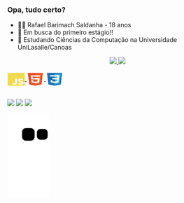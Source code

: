 ### Opa, tudo certo?

- 🙋‍♂️ Rafael Barimach Saldanha - 18 anos
- 🔭 Em busca do primeiro estágio!!
- 🌱 Estudando Ciências da Computação na Universidade UniLasalle/Canoas

<div align="center">
  <a href="https://github.com/rafaelsalda">
  <img height="180em" src="https://github-readme-stats.vercel.app/api?username=rafaelsalda&show_icons=true&theme=dark&include_all_commits=true&count_private=true"/>
  <img height="180em" src="https://github-readme-stats.vercel.app/api/top-langs/?username=rafaelsalda&layout=compact&langs_count=7&theme=dark"/>
    
</div>
  
  <div style="display: inline_block"><br>
  <img align="center" alt="Rafa-Js" height="30" width="40" src="https://raw.githubusercontent.com/devicons/devicon/master/icons/javascript/javascript-plain.svg">
  <img align="center" alt="Rafa-HTML" height="30" width="40" src="https://raw.githubusercontent.com/devicons/devicon/master/icons/html5/html5-original.svg">
  <img align="center" alt="Rafa-CSS" height="30" width="40" src="https://raw.githubusercontent.com/devicons/devicon/master/icons/css3/css3-original.svg">
  
</div>
  
  ##
  
  <div>
 <a href="https://discord.com/SaldanhaRB#3061" target="_blank"><img src="https://img.shields.io/badge/Discord-7289DA?style=for-the-badge&logo=discord&logoColor=white" target="_blank"></a> 
  <a href = "mailto:saldanharafael4@gmail.com"><img src="https://img.shields.io/badge/-Gmail-%23333?style=for-the-badge&logo=gmail&logoColor=white" target="_blank"></a>
  <a href="https://www.linkedin.com/in/rafael-barimach-saldanha-68b05522b/" target="_blank"><img src="https://img.shields.io/badge/-LinkedIn-%230077B5?style=for-the-badge&logo=linkedin&logoColor=white" target="_blank"></a> 
  </div>
  
![Snake animation](https://github.com/rafaelsalda/rafaelsalda/blob/output/github-contribution-grid-snake.svg)
